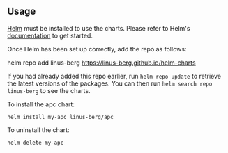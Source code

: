 ## Usage

[Helm](https://helm.sh) must be installed to use the charts.  Please refer to
Helm's [documentation](https://helm.sh/docs) to get started.

Once Helm has been set up correctly, add the repo as follows:

  helm repo add linus-berg https://linus-berg.github.io/helm-charts

If you had already added this repo earlier, run `helm repo update` to retrieve
the latest versions of the packages.  You can then run `helm search repo
linus-berg` to see the charts.

To install the apc chart:

    helm install my-apc linus-berg/apc

To uninstall the chart:

    helm delete my-apc
